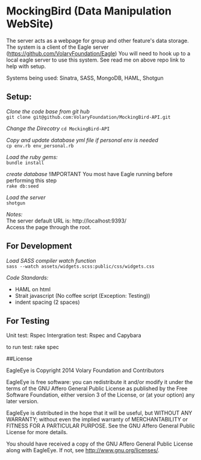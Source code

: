 MockingBird (Data Manipulation WebSite)
================

The server acts as a webpage for group and other feature's data storage. The system is a client of the Eagle server (https://github.com/VolaryFoundation/Eagle) 
You will need to hook up to a local eagle server to use this system. See read me on above repo link to help with setup.

Systems being used: Sinatra, SASS, MongoDB, HAML, Shotgun

Setup:
------
*Clone the code base from git hub*  
    `git clone git@github.com:VolaryFoundation/MockingBird-API.git`

*Change the Direcotry*
    `cd MockingBird-API`  
    
*Copy and update database yml file if personal env is needed*  
    `cp env.rb env_personal.rb`
    
*Load the ruby gems:*  
    `bundle install`
    
*create database* !IMPORTANT You most have Eagle running before performing this step  
    `rake db:seed`

*Load the server*  
    `shotgun`
    
*Notes:*  
The server default URL is: http://localhost:9393/  
Access the page through the root.


For Development
---------------
*Load SASS compiler watch function*  
    `sass --watch assets/widgets.scss:public/css/widgets.css`   

*Code Standards:*  
* HAML on html
* Strait javascript (No coffee script (Exception: Testing))  
* indent spacing (2 spaces)


For Testing
---------------
Unit test: Rspec
Intergration test: Rspec and Capybara


to run test: rake spec

##License

EagleEye is Copyright 2014 Volary Foundation and Contributors  

EagleEye is free software: you can redistribute it and/or modify it under the terms of the GNU Affero General Public License as published by the Free Software Foundation, either version 3 of the License, or (at your option) any later version.

EagleEye is distributed in the hope that it will be useful, but WITHOUT ANY WARRANTY; without even the implied warranty of MERCHANTABILITY or FITNESS FOR A PARTICULAR PURPOSE.  See the GNU Affero General Public License for more details.

You should have received a copy of the GNU Affero General Public License along with EagleEye.  If not, see <http://www.gnu.org/licenses/>.

